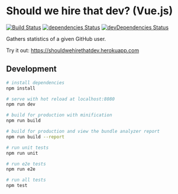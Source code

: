# Should we hire that dev? (Vue.js)

[![Build Status](https://travis-ci.org/tschortsch/should-we-hire-that-dev-vue.svg?branch=master)](https://travis-ci.org/tschortsch/should-we-hire-that-dev-vue)
[![dependencies Status](https://david-dm.org/tschortsch/should-we-hire-that-dev-vue/status.svg)](https://david-dm.org/tschortsch/should-we-hire-that-dev-vue)
[![devDependencies Status](https://david-dm.org/tschortsch/should-we-hire-that-dev-vue/dev-status.svg)](https://david-dm.org/tschortsch/should-we-hire-that-dev-vue?type=dev)

Gathers statistics of a given GitHub user.

Try it out: https://shouldwehirethatdev.herokuapp.com

## Development

``` bash
# install dependencies
npm install

# serve with hot reload at localhost:8080
npm run dev

# build for production with minification
npm run build

# build for production and view the bundle analyzer report
npm run build --report

# run unit tests
npm run unit

# run e2e tests
npm run e2e

# run all tests
npm test
```
